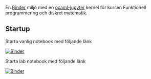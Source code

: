 

En [Binder](https://www.mybinder.org) miljö med en [ocaml-jupyter](https://github.com/akabe/ocaml-jupyter)
kernel för kursen Funktionell programmering och diskret matematik. 

## Startup

Starta vanlig notebook med följande länk

[![Binder](https://mybinder.org/badge_logo.svg)](https://mybinder.org/v2/gh/ubik60/fpdm-binder.git/HEAD)


Starta lab notebook med följande länk

[![Binder](https://mybinder.org/badge_logo.svg)](https://mybinder.org/v2/gh/ubik60/fpdm-binder/master/lab)


